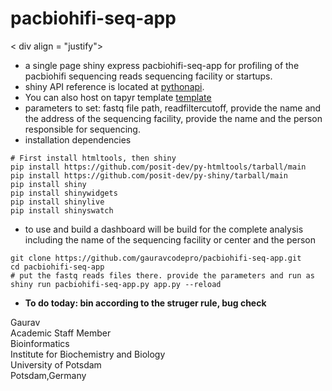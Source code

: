 # pacbiohifi-seq-app

< div align = "justify">

- a single page shiny express pacbiohifi-seq-app for profiling of the pacbiohifi sequencing reads sequencing facility or startups.
- shiny API reference is located at [pythonapi](https://shiny.posit.co/py/api/).
- You can also host on tapyr template [template](https://github.com/Appsilon/tapyr-template)
- parameters to set: fastq file path, readfiltercutoff, provide the name and the address of the sequencing facility, provide the name and the person responsible for sequencing.
- installation dependencies
```
# First install htmltools, then shiny
pip install https://github.com/posit-dev/py-htmltools/tarball/main
pip install https://github.com/posit-dev/py-shiny/tarball/main
pip install shiny
pip install shinywidgets
pip install shinylive
pip install shinyswatch
```
- to use and build a dashboard will be build for the complete analysis including the name of the sequencing facility or center and the person
```
git clone https://github.com/gauravcodepro/pacbiohifi-seq-app.git
cd pacbiohifi-seq-app
# put the fastq reads files there. provide the parameters and run as 
shiny run pacbiohifi-seq-app.py app.py --reload
```
- **To do today: bin according to the struger rule, bug check**

Gaurav \
Academic Staff Member \
Bioinformatics \
Institute for Biochemistry and Biology \
University of Potsdam \
Potsdam,Germany


